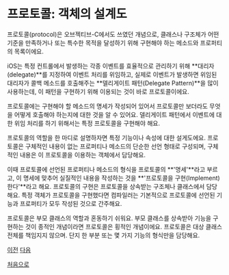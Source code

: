 # 프로토콜: 객체의 설계도

프로토콜(protocol)은 오브젝티브-C에서도 쓰였던 개념으로, 클래스나 구조체가 어떤 기준을 만족하거나 또는 특수한 목적을 달성하기 위해 구현해야 하는 메소드와 프로퍼티의 목록이에요.

iOS는 특정 컨트롤에서 발생하는 각종 이벤트를 효율적으로 관리하기 위해 **대리자(delegate)**를 지정하여 이벤트 처리를 위임하고, 실제로 이벤트가 발생하면 위임된 대리자가 콜백 메소드를 호출해주는 **델리게이트 패턴(Delegate Pattern)**을 많이 사용하는데, 이 패턴을 구현하기 위해 이용되는 것이 바로 프로토콜이에요.

프로토콜에는 구현해야 할 메소드의 명세가 작성되어 있어서 프로토콜만 보더라도 무엇을 어떻게 호출해야 하는지에 대한 것을 알 수 있어요. 델리게이트 패턴에서 이벤트에 대한 위임 처리를 하기 위해서는 특정 프로토콜을 구현해야 해요.

프로토콜의 역할을 한 마디로 설명하자면 특정 기능이나 속성에 대한 설게도에요. 프로토콜은 구체적인 내용이 없는 프로퍼티나 메소드의 단순한 선언 형태로 구성되며, 구체적인 내용은 이 프로토콜을 이용하는 객체에서 담당해요.

이때 프로토콜에 선언된 프로퍼티나 메소드의 형식을 프로토콜의 **'명세'**라고 부르고, 이 명세에 맞추어 실질적인 내용을 작성하는 것을 **'프로토콜을 구현(Implement)한다'**라고 해요. 프로토콜의 구현은 프로토콜을 상속받는 구조체나 클래스에서 담당해요. 특정 객체가 프로토콜을 구현했다면 컴파일러는 기본적으로 프로토콜에 선언된 기능과 프로퍼티가 모두 작성된 것으로 간주해요.

프로토콜은 부모 클래스의 역할과 혼동하기 쉬워요. 부모 클래스를 상속받아 기능을 구현하는 것이 종적인 개념이라면 프로토콜은 횡적인 개념이에요. 프로토콜은 대상 클래스 전체를 책임지지 않으며. 단지 한 부분 또는 몇 가지 기능의 형식만을 담당해요.

[이전](https://github.com/MojitoBar/iOS-DeepDive/blob/main/%EA%BC%BC%EA%BC%BC%ED%95%9C_%EC%9E%AC%EC%9D%80%EC%94%A8%EC%9D%98_Swift_%EB%AC%B8%EB%B2%95%ED%8E%B8/9.2.3.md)
[다음](https://github.com/MojitoBar/iOS-DeepDive/blob/main/%EA%BC%BC%EA%BC%BC%ED%95%9C_%EC%9E%AC%EC%9D%80%EC%94%A8%EC%9D%98_Swift_%EB%AC%B8%EB%B2%95%ED%8E%B8/10.1.md)

[처음으로](https://github.com/MojitoBar/iOS-DeepDive/blob/main/%EA%BC%BC%EA%BC%BC%ED%95%9C_%EC%9E%AC%EC%9D%80%EC%94%A8%EC%9D%98_Swift_%EB%AC%B8%EB%B2%95%ED%8E%B8/README.md)
